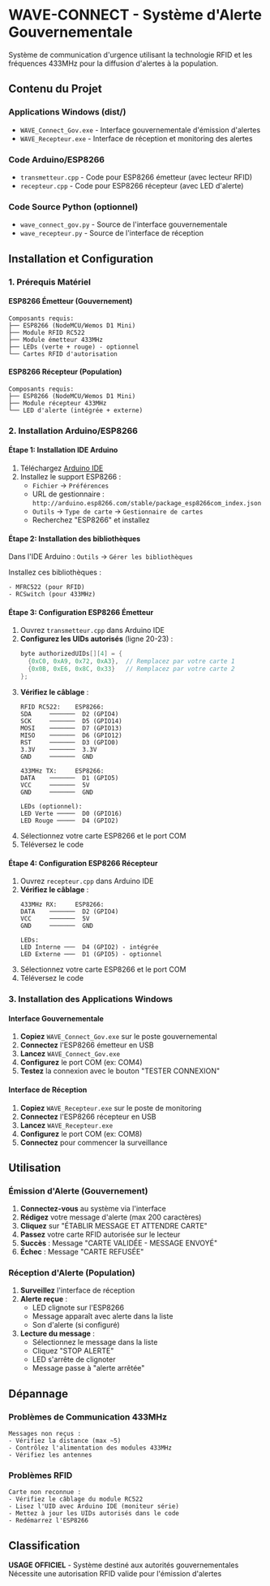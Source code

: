 # WAVE-CONNECT - Système d'Alerte Gouvernementale

Système de communication d'urgence utilisant la technologie RFID et les fréquences 433MHz pour la diffusion d'alertes à la population.

## Contenu du Projet

### Applications Windows (dist/)
- `WAVE_Connect_Gov.exe` - Interface gouvernementale d'émission d'alertes
- `WAVE_Recepteur.exe` - Interface de réception et monitoring des alertes

### Code Arduino/ESP8266
- `transmetteur.cpp` - Code pour ESP8266 émetteur (avec lecteur RFID)
- `recepteur.cpp` - Code pour ESP8266 récepteur (avec LED d'alerte)

### Code Source Python (optionnel)
- `wave_connect_gov.py` - Source de l'interface gouvernementale
- `wave_recepteur.py` - Source de l'interface de réception

## Installation et Configuration

### 1. Prérequis Matériel

#### ESP8266 Émetteur (Gouvernement)
```
Composants requis:
├── ESP8266 (NodeMCU/Wemos D1 Mini)
├── Module RFID RC522
├── Module émetteur 433MHz
├── LEDs (verte + rouge) - optionnel
└── Cartes RFID d'autorisation
```

#### ESP8266 Récepteur (Population)
```
Composants requis:
├── ESP8266 (NodeMCU/Wemos D1 Mini)
├── Module récepteur 433MHz
└── LED d'alerte (intégrée + externe)
```

### 2. Installation Arduino/ESP8266

#### Étape 1: Installation IDE Arduino
1. Téléchargez [Arduino IDE](https://www.arduino.cc/en/software)
2. Installez le support ESP8266 :
   - `Fichier` → `Préférences`
   - URL de gestionnaire : `http://arduino.esp8266.com/stable/package_esp8266com_index.json`
   - `Outils` → `Type de carte` → `Gestionnaire de cartes`
   - Recherchez "ESP8266" et installez

#### Étape 2: Installation des bibliothèques
Dans l'IDE Arduino : `Outils` → `Gérer les bibliothèques`

Installez ces bibliothèques :
```
- MFRC522 (pour RFID)
- RCSwitch (pour 433MHz)
```

#### Étape 3: Configuration ESP8266 Émetteur
1. Ouvrez `transmetteur.cpp` dans Arduino IDE
2. **Configurez les UIDs autorisés** (ligne 20-23) :
   ```cpp
   byte authorizedUIDs[][4] = {
     {0xC0, 0xA9, 0x72, 0xA3},  // Remplacez par votre carte 1
     {0x0B, 0xE6, 0x8C, 0x33}   // Remplacez par votre carte 2
   };
   ```
3. **Vérifiez le câblage** :
   ```
   RFID RC522:    ESP8266:
   SDA     ───────  D2 (GPIO4)
   SCK     ───────  D5 (GPIO14)
   MOSI    ───────  D7 (GPIO13)
   MISO    ───────  D6 (GPIO12)
   RST     ───────  D3 (GPIO0)
   3.3V    ───────  3.3V
   GND     ───────  GND

   433MHz TX:     ESP8266:
   DATA    ───────  D1 (GPIO5)
   VCC     ───────  5V
   GND     ───────  GND

   LEDs (optionnel):
   LED Verte ─────  D0 (GPIO16)
   LED Rouge ─────  D4 (GPIO2)
   ```
4. Sélectionnez votre carte ESP8266 et le port COM
5. Téléversez le code

#### Étape 4: Configuration ESP8266 Récepteur
1. Ouvrez `recepteur.cpp` dans Arduino IDE
2. **Vérifiez le câblage** :
   ```
   433MHz RX:     ESP8266:
   DATA    ───────  D2 (GPIO4)
   VCC     ───────  5V
   GND     ───────  GND

   LEDs:
   LED Interne ───  D4 (GPIO2) - intégrée
   LED Externe ───  D1 (GPIO5) - optionnel
   ```
3. Sélectionnez votre carte ESP8266 et le port COM
4. Téléversez le code

### 3. Installation des Applications Windows

#### Interface Gouvernementale
1. **Copiez** `WAVE_Connect_Gov.exe` sur le poste gouvernemental
2. **Connectez** l'ESP8266 émetteur en USB
3. **Lancez** `WAVE_Connect_Gov.exe`
4. **Configurez** le port COM (ex: COM4)
5. **Testez** la connexion avec le bouton "TESTER CONNEXION"

#### Interface de Réception
1. **Copiez** `WAVE_Recepteur.exe` sur le poste de monitoring
2. **Connectez** l'ESP8266 récepteur en USB
3. **Lancez** `WAVE_Recepteur.exe`
4. **Configurez** le port COM (ex: COM8)
5. **Connectez** pour commencer la surveillance

## Utilisation

### Émission d'Alerte (Gouvernement)
1. **Connectez-vous** au système via l'interface
2. **Rédigez** votre message d'alerte (max 200 caractères)
3. **Cliquez** sur "ÉTABLIR MESSAGE ET ATTENDRE CARTE"
4. **Passez** votre carte RFID autorisée sur le lecteur
5. **Succès** : Message "CARTE VALIDÉE - MESSAGE ENVOYÉ"
6. **Échec** : Message "CARTE REFUSÉE"

### Réception d'Alerte (Population)
1. **Surveillez** l'interface de réception
2. **Alerte reçue** :
   - LED clignote sur l'ESP8266
   - Message apparaît avec alerte dans la liste
   - Son d'alerte (si configuré)
3. **Lecture du message** :
   - Sélectionnez le message dans la liste
   - Cliquez "STOP ALERTE"
   - LED s'arrête de clignoter
   - Message passe à "alerte arrêtée"

## Dépannage


### Problèmes de Communication 433MHz
```
Messages non reçus :
- Vérifiez la distance (max ~5)
- Contrôlez l'alimentation des modules 433MHz
- Vérifiez les antennes
```

### Problèmes RFID
```
Carte non reconnue :
- Vérifiez le câblage du module RC522
- Lisez l'UID avec Arduino IDE (moniteur série)
- Mettez à jour les UIDs autorisés dans le code
- Redémarrez l'ESP8266
```



## Classification
**USAGE OFFICIEL** - Système destiné aux autorités gouvernementales
Nécessite une autorisation RFID valide pour l'émission d'alertes
